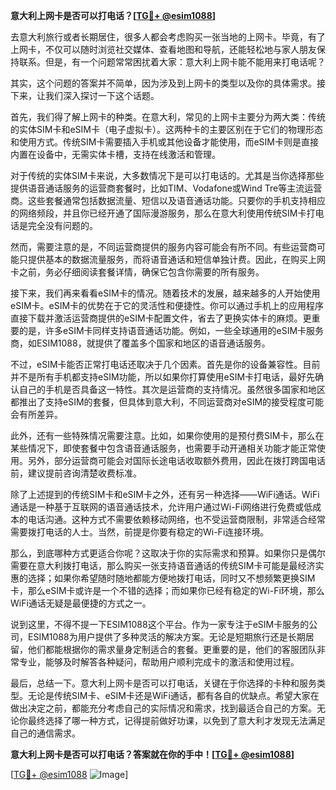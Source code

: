 **意大利上网卡是否可以打电话？[[TG💪+ @esim1088](https://t.me/s/esim1088)]**

去意大利旅行或者长期居住，很多人都会考虑购买一张当地的上网卡。毕竟，有了上网卡，不仅可以随时浏览社交媒体、查看地图和导航，还能轻松地与家人朋友保持联系。但是，有一个问题常常困扰着大家：意大利上网卡能不能用来打电话呢？

其实，这个问题的答案并不简单，因为涉及到上网卡的类型以及你的具体需求。接下来，让我们深入探讨一下这个话题。

首先，我们得了解上网卡的种类。在意大利，常见的上网卡主要分为两大类：传统的实体SIM卡和eSIM卡（电子虚拟卡）。这两种卡的主要区别在于它们的物理形态和使用方式。传统SIM卡需要插入手机或其他设备才能使用，而eSIM卡则是直接内置在设备中，无需实体卡槽，支持在线激活和管理。

对于传统的实体SIM卡来说，大多数情况下是可以打电话的。尤其是当你选择那些提供语音通话服务的运营商套餐时，比如TIM、Vodafone或Wind Tre等主流运营商。这些套餐通常包括数据流量、短信以及语音通话功能。只要你的手机支持相应的网络频段，并且你已经开通了国际漫游服务，那么在意大利使用传统SIM卡打电话是完全没有问题的。

然而，需要注意的是，不同运营商提供的服务内容可能会有所不同。有些运营商可能只提供基本的数据流量服务，而将语音通话和短信单独计费。因此，在购买上网卡之前，务必仔细阅读套餐详情，确保它包含你需要的所有服务。

接下来，我们再来看看eSIM卡的情况。随着技术的发展，越来越多的人开始使用eSIM卡。eSIM卡的优势在于它的灵活性和便捷性。你可以通过手机上的应用程序直接下载并激活运营商提供的eSIM卡配置文件，省去了更换实体卡的麻烦。更重要的是，许多eSIM卡同样支持语音通话功能。例如，一些全球通用的eSIM卡服务商，如ESIM1088，就提供了覆盖多个国家和地区的语音通话服务。

不过，eSIM卡能否正常打电话还取决于几个因素。首先是你的设备兼容性。目前并不是所有手机都支持eSIM功能，所以如果你打算使用eSIM卡打电话，最好先确认自己的手机是否具备这一特性。其次是运营商的支持情况。虽然很多国家和地区都推出了支持eSIM的套餐，但具体到意大利，不同运营商对eSIM的接受程度可能会有所差异。

此外，还有一些特殊情况需要注意。比如，如果你使用的是预付费SIM卡，那么在某些情况下，即使套餐中包含语音通话服务，也需要手动开通相关功能才能正常使用。另外，部分运营商可能会对国际长途电话收取额外费用，因此在拨打跨国电话前，建议提前咨询清楚收费标准。

除了上述提到的传统SIM卡和eSIM卡之外，还有另一种选择——WiFi通话。WiFi通话是一种基于互联网的语音通话技术，允许用户通过Wi-Fi网络进行免费或低成本的电话沟通。这种方式不需要依赖移动网络，也不受运营商限制，非常适合经常需要拨打电话的人士。当然，前提是你要有稳定的Wi-Fi连接环境。

那么，到底哪种方式更适合你呢？这取决于你的实际需求和预算。如果你只是偶尔需要在意大利拨打电话，那么购买一张支持语音通话的传统SIM卡可能是最经济实惠的选择；如果你希望随时随地都能方便地拨打电话，同时又不想频繁更换SIM卡，那么eSIM卡或许是一个不错的选择；而如果你已经有稳定的Wi-Fi环境，那么WiFi通话无疑是最便捷的方式之一。

说到这里，不得不提一下ESIM1088这个平台。作为一家专注于eSIM卡服务的公司，ESIM1088为用户提供了多种灵活的解决方案。无论是短期旅行还是长期居留，他们都能根据你的需求量身定制适合的套餐。更重要的是，他们的客服团队非常专业，能够及时解答各种疑问，帮助用户顺利完成卡的激活和使用过程。

最后，总结一下。意大利上网卡是否可以打电话，关键在于你选择的卡种和服务类型。无论是传统SIM卡、eSIM卡还是WiFi通话，都有各自的优缺点。希望大家在做出决定之前，都能充分考虑自己的实际情况和需求，找到最适合自己的方案。无论你最终选择了哪一种方式，记得提前做好功课，以免到了意大利才发现无法满足自己的通信需求。

**意大利上网卡是否可以打电话？答案就在你的手中！[[TG💪+ @esim1088](https://t.me/s/esim1088)]**

[[TG💪+ @esim1088](https://t.me/s/esim1088) ![Image](https://i.postimg.cc/4NQfJmqS/Snipaste-2025-05-13-00-14-12.png)]